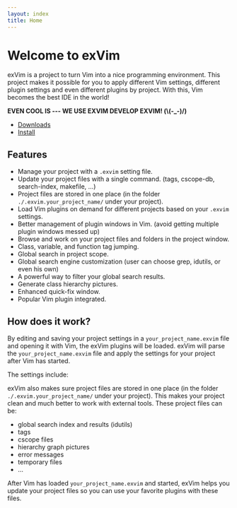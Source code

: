 ```yaml
---
layout: index
title: Home
---
```


# Welcome to exVim

exVim is a project to turn Vim into a nice programming environment. This project makes it
possible for you to apply different Vim settings, different plugin settings and even different
plugins by project. With this, Vim becomes the best IDE in the world!

**EVEN COOL IS --- WE USE EXVIM DEVELOP EXVIM! (\\(-_-)/)**

- [Downloads](downloads)
- [Install](docs/install)

## Features

- Manage your project with a `.exvim` setting file.
- Update your project files with a single command. (tags, cscope-db, search-index, makefile, ...)
- Project files are stored in one place (in the folder `./.exvim.your_project_name/` under your project).
- Load Vim plugins on demand for different projects based on your `.exvim` settings.
- Better management of plugin windows in Vim. (avoid getting multiple plugin windows messed up)  
- Browse and work on your project files and folders in the project window.
- Class, variable, and function tag jumping.
- Global search in project scope. 
- Global search engine customization (user can choose grep, idutils, or even his own)
- A powerful way to filter your global search results.
- Generate class hierarchy pictures. 
- Enhanced quick-fix window.
- Popular Vim plugin integrated.

## How does it work?

By editing and saving your project settings in a `your_project_name.exvim` file and opening it with Vim, the exVim plugins 
will be loaded.  exVim will parse the `your_project_name.exvim` file and apply the settings for your project after Vim
has started.

The settings include:

exVim also makes sure project files are stored in one place (in the folder `./.exvim.your_project_name/` under your project). 
This makes your project clean and much better to work with external tools. These project files can be:

- global search index and results (idutils)
- tags
- cscope files
- hierarchy graph pictures
- error messages
- temporary files
- ...

After Vim has loaded `your_project_name.exvim` and started, exVim helps you update your project files so you 
can use your favorite plugins with these files.
